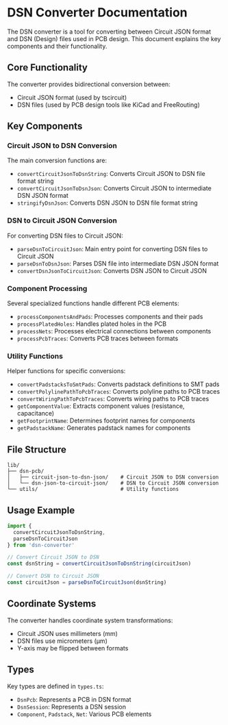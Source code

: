 # DSN Converter Documentation

The DSN converter is a tool for converting between Circuit JSON format and DSN (Design) files used in PCB design. This document explains the key components and their functionality.

## Core Functionality

The converter provides bidirectional conversion between:
- Circuit JSON format (used by tscircuit)
- DSN files (used by PCB design tools like KiCad and FreeRouting)

## Key Components

### Circuit JSON to DSN Conversion

The main conversion functions are:

- `convertCircuitJsonToDsnString`: Converts Circuit JSON to DSN file format string
- `convertCircuitJsonToDsnJson`: Converts Circuit JSON to intermediate DSN JSON format
- `stringifyDsnJson`: Converts DSN JSON to DSN file format string

### DSN to Circuit JSON Conversion

For converting DSN files to Circuit JSON:

- `parseDsnToCircuitJson`: Main entry point for converting DSN files to Circuit JSON
- `parseDsnToDsnJson`: Parses DSN file into intermediate DSN JSON format
- `convertDsnJsonToCircuitJson`: Converts DSN JSON to Circuit JSON

### Component Processing

Several specialized functions handle different PCB elements:

- `processComponentsAndPads`: Processes components and their pads
- `processPlatedHoles`: Handles plated holes in the PCB
- `processNets`: Processes electrical connections between components
- `processPcbTraces`: Converts PCB traces between formats

### Utility Functions

Helper functions for specific conversions:

- `convertPadstacksToSmtPads`: Converts padstack definitions to SMT pads
- `convertPolylinePathToPcbTraces`: Converts polyline paths to PCB traces
- `convertWiringPathToPcbTraces`: Converts wiring paths to PCB traces
- `getComponentValue`: Extracts component values (resistance, capacitance)
- `getFootprintName`: Determines footprint names for components
- `getPadstackName`: Generates padstack names for components

## File Structure

```
lib/
├── dsn-pcb/
│   ├── circuit-json-to-dsn-json/    # Circuit JSON to DSN conversion
│   └── dsn-json-to-circuit-json/    # DSN to Circuit JSON conversion
└── utils/                           # Utility functions
```

## Usage Example

```typescript
import { 
  convertCircuitJsonToDsnString,
  parseDsnToCircuitJson 
} from 'dsn-converter'

// Convert Circuit JSON to DSN
const dsnString = convertCircuitJsonToDsnString(circuitJson)

// Convert DSN to Circuit JSON
const circuitJson = parseDsnToCircuitJson(dsnString)
```

## Coordinate Systems

The converter handles coordinate system transformations:
- Circuit JSON uses millimeters (mm)
- DSN files use micrometers (μm)
- Y-axis may be flipped between formats

## Types

Key types are defined in `types.ts`:
- `DsnPcb`: Represents a PCB in DSN format
- `DsnSession`: Represents a DSN session
- `Component`, `Padstack`, `Net`: Various PCB elements
